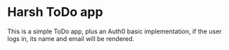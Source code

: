 # Harsh ToDo app

This is a  simple ToDo app, plus an Auth0 basic implementation, if the user logs in, its name and email will be rendered.

